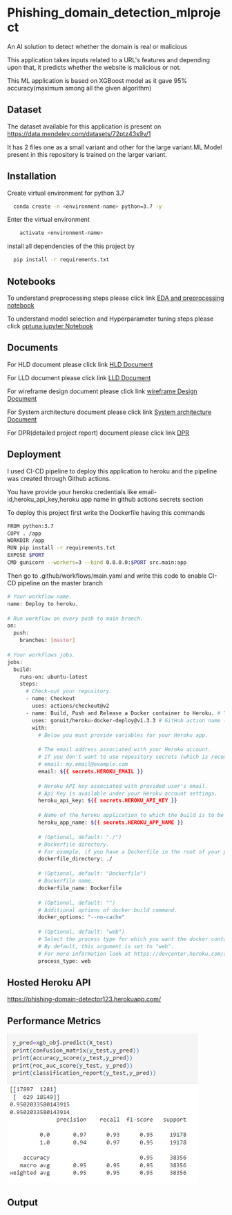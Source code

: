 
# Phishing_domain_detection_mlproject

An AI solution to detect whether the domain is real or malicious

This application takes inputs related to a URL's features and depending upon that, it predicts whether the website is malicious or not.

This ML application is based on XGBoost model as it gave 95% accuracy(maximum among all the given algorithm)

## Dataset

The dataset available for this application is present on https://data.mendeley.com/datasets/72ptz43s9v/1

It has 2 files one as a small variant and other for the large variant.ML Model present in this repository is trained on the larger variant.

## Installation
Create virtual environment for python 3.7

```bash
  conda create -n <environment-name> python=3.7 -y
```
Enter the virtual environment
```bash
    activate <environment-name>
```
install all dependencies of the this project by 
```bash
  pip install -r requirements.txt
```
    
## Notebooks

To understand preprocessing steps please click link [EDA and preprocessing notebook](https://github.com/saurabhznaikz/phishing_domain_detection_mlproject/blob/master/notebooks/EDA%20and%20preprocessing.ipynb)


To understand model selection and Hyperparameter tuning steps please click [optuna jupyter Notebook](https://github.com/saurabhznaikz/phishing_domain_detection_mlproject/blob/master/notebooks/optuna.ipynb)

## Documents
For HLD document please click link [HLD Document](https://github.com/saurabhznaikz/phishing_domain_detection_mlproject/blob/master/docs/Phishing_Domain_Detector_HLD_1.1.pdf)

For LLD document please click link [LLD Document](https://github.com/saurabhznaikz/phishing_domain_detection_mlproject/blob/master/docs/Phishing_Domain_Detector_LLD_1.0.pdf)

For wireframe design document please click link [wireframe Design Document](https://github.com/saurabhznaikz/phishing_domain_detection_mlproject/blob/master/docs/Wireframe%20Design.pdf)

For System architecture document please click link [System architecture Document](https://github.com/saurabhznaikz/phishing_domain_detection_mlproject/blob/master/docs/Architecture_document.pdf)

For DPR(detailed project report) document please click link [DPR](https://github.com/saurabhznaikz/phishing_domain_detection_mlproject/blob/master/docs/Phishing-domain-detection.pdf)


## Deployment

I used CI-CD pipeline to deploy this application to heroku and the pipeline was created through Github actions.

You have provide your heroku credentials like email-id,heroku_api_key,heroku app name in github actions secrets section

To deploy this project first write the Dockerfile having this commands

```bash
FROM python:3.7
COPY . /app
WORKDIR /app
RUN pip install -r requirements.txt
EXPOSE $PORT
CMD gunicorn --workers=3 --bind 0.0.0.0:$PORT src.main:app
```

Then go to .github/workflows/main.yaml and write this code to enable CI-CD pipeline on the master branch
```bash
# Your workflow name.
name: Deploy to heroku.

# Run workflow on every push to main branch.
on:
  push:
    branches: [master]

# Your workflows jobs.
jobs:
  build:
    runs-on: ubuntu-latest
    steps:
      # Check-out your repository.
      - name: Checkout
        uses: actions/checkout@v2
      - name: Build, Push and Release a Docker container to Heroku. # Your custom step name
        uses: gonuit/heroku-docker-deploy@v1.3.3 # GitHub action name (leave it as it is).
        with:
          # Below you must provide variables for your Heroku app.

          # The email address associated with your Heroku account.
          # If you don't want to use repository secrets (which is recommended) you can do:
          # email: my.email@example.com
          email: ${{ secrets.HEROKU_EMAIL }}

          # Heroku API key associated with provided user's email.
          # Api Key is available under your Heroku account settings.
          heroku_api_key: ${{ secrets.HEROKU_API_KEY }}

          # Name of the heroku application to which the build is to be sent.
          heroku_app_name: ${{ secrets.HEROKU_APP_NAME }}

          # (Optional, default: "./")
          # Dockerfile directory.
          # For example, if you have a Dockerfile in the root of your project, leave it as follows:
          dockerfile_directory: ./

          # (Optional, default: "Dockerfile")
          # Dockerfile name.
          dockerfile_name: Dockerfile

          # (Optional, default: "")
          # Additional options of docker build command.
          docker_options: "--no-cache"

          # (Optional, default: "web")
          # Select the process type for which you want the docker container to be uploaded.
          # By default, this argument is set to "web".
          # For more information look at https://devcenter.heroku.com/articles/process-model
          process_type: web
```



## Hosted Heroku API
https://phishing-domain-detector123.herokuapp.com/


## Performance Metrics
![Alt text](https://github.com/saurabhznaikz/phishing_domain_detection_mlproject/blob/master/docs/performance_matrix.png?raw=true "Optional Title")
## Output

